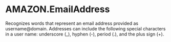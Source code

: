 # AMAZON\.EmailAddress<a name="built-in-slot-email"></a>

Recognizes words that represent an email address provided as username@domain\. Addresses can include the following special characters in a user name: underscore \(\_\), hyphen \(\-\), period \(\.\), and the plus sign \(\+\)\.
